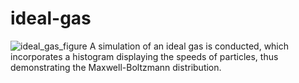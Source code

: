 # ideal-gas

![ideal_gas_figure](https://user-images.githubusercontent.com/87738807/222615144-0966d024-a598-4758-9a96-3d811fc00cb4.png)
A simulation of an ideal gas is conducted, which incorporates a histogram displaying the speeds of particles, thus demonstrating the Maxwell-Boltzmann distribution.
